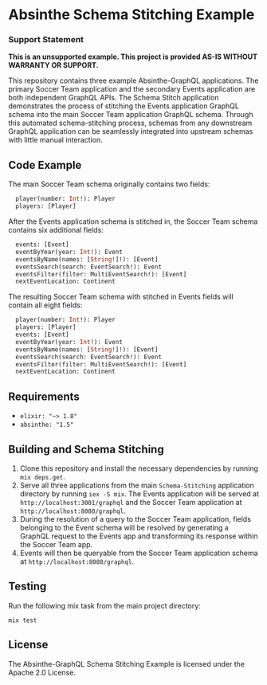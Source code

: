 # Absinthe Schema Stitching Example

### Support Statement

**This is an unsupported example. This project is provided AS-IS WITHOUT
WARRANTY OR SUPPORT.**

This repository contains three example Absinthe-GraphQL applications. The primary Soccer Team application and the secondary Events application are both independent GraphQL APIs. The Schema Stitch application demonstrates the process of stitching the Events application GraphQL schema into the main Soccer Team application GraphQL schema. Through this automated schema-stitching process, schemas from any downstream GraphQL application can be seamlessly integrated into upstream schemas with little manual interaction.

## Code Example

The main Soccer Team schema originally contains two fields: 
```graphql
  player(number: Int!): Player
  players: [Player]
```

After the Events application schema is stitched in, the Soccer Team schema contains six additional fields:
```graphql
  events: [Event]
  eventByYear(year: Int!): Event
  eventsByName(names: [String!]!): [Event]
  eventsSearch(search: EventSearch!): Event
  eventsFilter(filter: MultiEventSearch!): [Event]
  nextEventLocation: Continent
```

The resulting Soccer Team schema with stitched in Events fields will contain all eight fields: 

```graphql
  player(number: Int!): Player
  players: [Player]
  events: [Event]
  eventByYear(year: Int!): Event
  eventsByName(names: [String!]!): [Event]
  eventsSearch(search: EventSearch!): Event
  eventsFilter(filter: MultiEventSearch!): [Event]
  nextEventLocation: Continent
```
## Requirements

* `elixir: "~> 1.8"`
* `absinthe: "1.5"`

## Building and Schema Stitching

1. Clone this repository and install the necessary dependencies by running `mix deps.get`. 
2. Serve all three applications from the main `Schema-Stitching` application directory by running `iex -S mix`. The Events application will be served at `http://localhost:3001/graphql` and the Soccer Team application at `http://localhost:8080/graphql`.
4. During the resolution of a query to the Soccer Team application, fields belonging to the Event schema will be resolved by generating a GraphQL request to the Events app and transforming its response within the Soccer Team app.
3. Events will then be queryable from the Soccer Team application schema at `http://localhost:8080/graphql`.

## Testing

Run the following mix task from the main project directory:
```
mix test
```

## License

The Absinthe-GraphQL Schema Stitching Example is licensed under the Apache 2.0 License.
